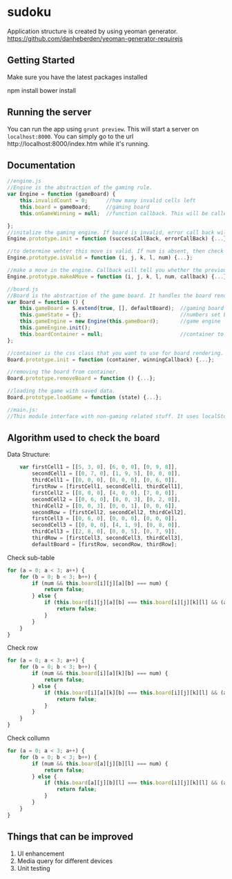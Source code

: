 # sudoku

Application structure is created by using yeoman generator. https://github.com/danheberden/yeoman-generator-requirejs


## Getting Started

Make sure you have the latest packages installed

npm install
bower install

## Running the server

You can run the app using `grunt preview`. This will start a
server on `localhost:8000`. You can simply go to the url 
http://localhost:8000/index.htm while it's running.

## Documentation

```javascript
//engine.js
//Engine is the abstraction of the gaming rule.
var Engine = function (gameBoard) {
    this.invalidCount = 0;      //how many invalid cells left
    this.board = gameBoard;     //gaming board
    this.onGameWinning = null;  //function callback. This will be called if game is won.

};
//initalize the gaming engine. If board is invalid, error call back will be called.
Engine.prototype.init = function (successCallBack, errorCallBack) {...};

//to determine wehter this move is valid. If num is absent, then check if the existing number in the cell is valid.
Engine.prototype.isValid = function (i, j, k, l, num) {...};

//make a move in the engine. Callback will tell you whether the previous number in the cell is valid and whether current number is valid.
Engine.prototype.makeAMove = function (i, j, k, l, num, callback) {...};

//board.js
//Board is the abstraction of the game board. It handles the board rendering and game state.
var Board = function () {
    this.gameBoard = $.extend(true, [], defaultBoard);  //gaming board
    this.gameState = {};                                //numbers set by player
    this.gameEngine = new Engine(this.gameBoard);       //game engine
    this.gameEngine.init();
    this.boardContainer = null;                         //container to use for rendering
};

//container is the css class that you want to use for board rendering. winning callback is a callback function which will be triggered if the game is won.
Board.prototype.init = function (container, winningCallback) {...};

//removing the board from container.
Board.prototype.removeBoard = function () {...};

//loading the game with saved data.
Board.prototype.loadGame = function (state) {...};

//main.js:
//This module interface with non-gaming related stuff. It uses localStorage to store the user states. It can be extended by sending data to server.
```

## Algorithm used to check the board
Data Structure:
```javascript
    var firstCell1 = [[5, 3, 0], [6, 0, 0], [0, 9, 8]],
        secondCell1 = [[0, 7, 0], [1, 9, 5], [0, 0, 0]],
        thirdCell1 = [[0, 0, 0], [0, 0, 0], [0, 6, 0]],
        firstRow = [firstCell1, secondCell1, thirdCell1],
        firstCell2 = [[8, 0, 0], [4, 0, 0], [7, 0, 0]],
        secondCell2 = [[0, 6, 0], [8, 0, 3], [0, 2, 0]],
        thirdCell2 = [[0, 0, 3], [0, 0, 1], [0, 0, 6]],
        secondRow = [firstCell2, secondCell2, thirdCell2],
        firstCell3 = [[0, 6, 0], [0, 0, 0], [0, 0, 0]],
        secondCell3 = [[0, 0, 0], [4, 1, 9], [0, 8, 0]],
        thirdCell3 = [[2, 8, 0], [0, 0, 5], [0, 7, 9]],
        thirdRow = [firstCell3, secondCell3, thirdCell3],
        defaultBoard = [firstRow, secondRow, thirdRow];
```

Check sub-table
```javascript
for (a = 0; a < 3; a++) {
    for (b = 0; b < 3; b++) {
        if (num && this.board[i][j][a][b] === num) {
            return false;
        } else {
            if (this.board[i][j][a][b] === this.board[i][j][k][l] && (a !== k || b !== l)) {
                return false;
            }
        }
    }
}
```

Check row
```javascript
for (a = 0; a < 3; a++) {
    for (b = 0; b < 3; b++) {
        if (num && this.board[i][a][k][b] === num) {
            return false;
        } else {
            if (this.board[i][a][k][b] === this.board[i][j][k][l] && (a !== j || b !== l)) {
                return false;
            }
        }
    }
}
```

Check collumn
```javascript
for (a = 0; a < 3; a++) {
    for (b = 0; b < 3; b++) {
        if (num && this.board[a][j][b][l] === num) {
            return false;
        } else {
            if (this.board[a][j][b][l] === this.board[i][j][k][l] && (a !== i || b !== k)) {
                return false;
            }
        }
    }
}
```

## Things that can be improved
1. UI enhancement
2. Media query for different devices
3. Unit testing
